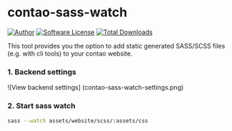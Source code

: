 contao-sass-watch
=================

[![Author](http://img.shields.io/badge/author-@1upgmbh-blue.svg?style=flat-square)](https://twitter.com/1upgmbh)
[![Software License](https://img.shields.io/badge/license-MIT-brightgreen.svg?style=flat-square)](LICENSE)
[![Total Downloads](https://img.shields.io/packagist/dt/oneup/contao-sass-watch.svg?style=flat-square)](https://packagist.org/packages/oneup/contao-sass-watch)

This tool provides you the option to add static generated SASS/SCSS files (e.g. with cli tools) to your contao website.

### 1. Backend settings ###
![View backend settings]
(contao-sass-watch-settings.png)

### 2. Start sass watch ###
```bash
sass --watch assets/website/scss/:assets/css
```
